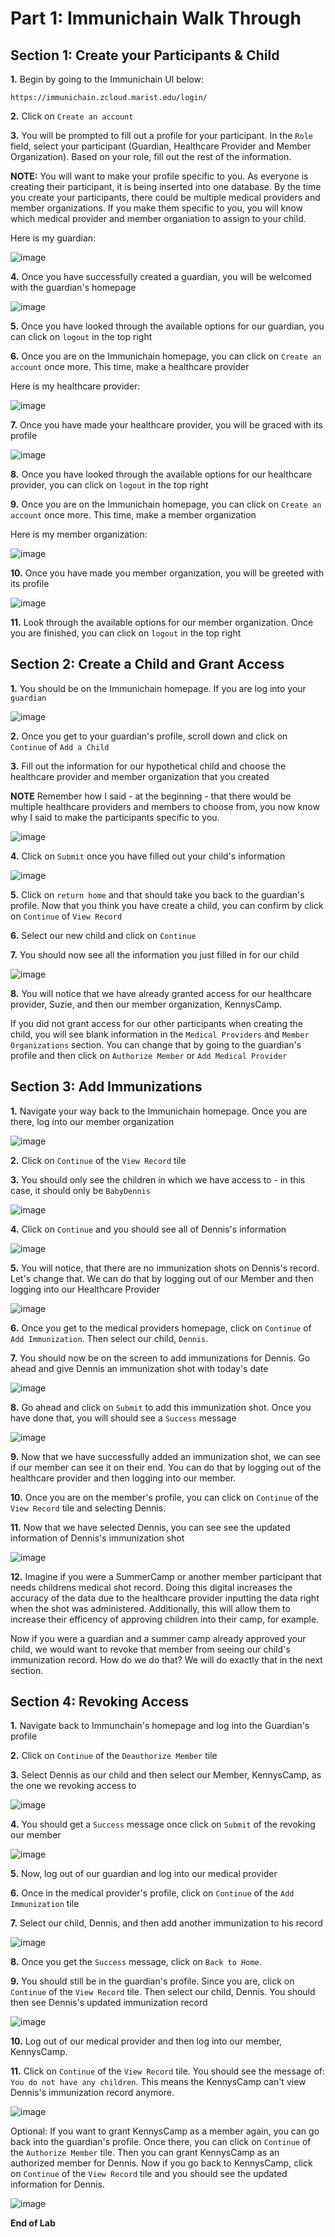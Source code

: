 Part 1: Immunichain Walk Through
================================

Section 1: Create your Participants & Child
--------------------------------------------

**1.**  Begin by going to the Immunichain UI below:

    https://immunichain.zcloud.marist.edu/login/

**2.**  Click on `Create an account`

**3.**  You will be prompted to fill out a profile for your participant. In
    the `Role` field, select your participant (Guardian, Healthcare
    Provider and Member Organization). Based on your role, fill out the
    rest of the information.

**NOTE:** You will want to make your profile specific to you. As
everyone is creating their participant, it is being inserted into one
database. By the time you create your participants, there could be
multiple medical providers and member organizations. If you make them
specific to you, you will know which medical provider and member
organiation to assign to your child.

Here is my guardian:

![image](images/immunichainimages/1.png)

**4.**  Once you have successfully created a guardian, you will be welcomed
    with the guardian's homepage

![image](images/immunichainimages/2.png)

**5.**  Once you have looked through the available options for our guardian,
    you can click on `logout` in the top right
    
**6.**  Once you are on the Immunichain homepage, you can click on
    `Create an account` once more. This time, make a healthcare provider

Here is my healthcare provider:

![image](images/immunichainimages/3.png)

**7.**  Once you have made your healthcare provider, you will be graced with
    its profile

![image](images/immunichainimages/4.png)

**8.**  Once you have looked through the available options for our
    healthcare provider, you can click on `logout` in the top right
    
**9.**  Once you are on the Immunichain homepage, you can click on
    `Create an account` once more. This time, make a member organization

Here is my member organization:

![image](images/immunichainimages/5.png)

**10.** Once you have made you member organization, you will be greeted with
    its profile

![image](images/immunichainimages/6.png)

**11.** Look through the available options for our member organization. Once
    you are finished, you can click on `logout` in the top right

Section 2: Create a Child and Grant Access
-------------------------------------------

**1.**  You should be on the Immunichain homepage. If you are log into your
    `guardian`

![image](images/immunichainimages/7.png)

**2.**  Once you get to your guardian's profile, scroll down and click on
    `Continue` of `Add a Child`
    
**3.**  Fill out the information for our hypothetical child and choose the
    healthcare provider and member organization that you created

**NOTE** Remember how I said - at the beginning - that there would be
multiple healthcare providers and members to choose from, you now know
why I said to make the participants specific to you.

![image](images/immunichainimages/8.png)

**4.**  Click on `Submit` once you have filled out your child's information

![image](images/immunichainimages/9.png)

**5.**  Click on `return home` and that should take you back to the
    guardian's profile. Now that you think you have create a child, you
    can confirm by click on `Continue` of `View Record`
    
**6.**  Select our new child and click on `Continue`

**7.**  You should now see all the information you just filled in for our
    child

![image](images/immunichainimages/10.png)

**8.**  You will notice that we have already granted access for our
    healthcare provider, Suzie, and then our member organization,
    KennysCamp.

If you did not grant access for our other participants when creating the
child, you will see blank information in the `Medical Providers` and
`Member Organizations` section. You can change that by going to the
guardian's profile and then click on `Authorize Member` or
`Add Medical Provider`

Section 3: Add Immunizations
-----------------------------

**1.**  Navigate your way back to the Immunichain homepage. Once you are
    there, log into our member organization

![image](images/immunichainimages/11.png)

**2.**  Click on `Continue` of the `View Record` tile

**3.**  You should only see the children in which we have access to - in
    this case, it should only be `BabyDennis`

![image](images/immunichainimages/12.png)

**4.**  Click on `Continue` and you should see all of Dennis's information

![image](images/immunichainimages/13.png)

**5.**  You will notice, that there are no immunization shots on Dennis's
    record. Let's change that. We can do that by logging out of our
    Member and then logging into our Healthcare Provider

![image](images/immunichainimages/14.png)

**6.**  Once you get to the medical providers homepage, click on `Continue`
    of `Add Immunization`. Then select our child, `Dennis`.
    
**7.**  You should now be on the screen to add immunizations for Dennis. Go
    ahead and give Dennis an immunization shot with today's date

![image](images/immunichainimages/15.png)

**8.**  Go ahead and click on `Submit` to add this immunization shot. Once
    you have done that, you will should see a `Success` message

![image](images/immunichainimages/16.png)

**9.**  Now that we have successfully added an immunization shot, we can see
    if our member can see it on their end. You can do that by logging
    out of the healthcare provider and then logging into our member.
    
**10.** Once you are on the member's profile, you can click on `Continue`
    of the `View Record` tile and selecting Dennis.
    
**11.** Now that we have selected Dennis, you can see see the updated
    information of Dennis's immunization shot

![image](images/immunichainimages/17.png)

**12.** Imagine if you were a SummerCamp or another member participant that
    needs childrens medical shot record. Doing this digital increases
    the accuracy of the data due to the healthcare provider inputting
    the data right when the shot was administered. Additionally, this
    will allow them to increase their efficency of approving children
    into their camp, for example.

Now if you were a guardian and a summer camp already approved your
child, we would want to revoke that member from seeing our child's
immunization record. How do we do that? We will do exactly that in the
next section.

Section 4: Revoking Access
---------------------------

**1.**  Navigate back to Immunchain's homepage and log into the Guardian's
    profile
    
**2.**  Click on `Continue` of the `Deauthorize Member` tile

**3.**  Select Dennis as our child and then select our Member, KennysCamp,
    as the one we revoking access to

![image](images/immunichainimages/18.png)

**4.**  You should get a `Success` message once click on `Submit` of the
    revoking our member

![image](images/immunichainimages/19.png)

**5.**  Now, log out of our guardian and log into our medical provider

**6.**  Once in the medical provider's profile, click on `Continue` of the
    `Add Immunization` tile
    
**7.**  Select our child, Dennis, and then add another immunization to his
    record

![image](images/immunichainimages/20.png)

**8.**  Once you get the `Success` message, click on `Back to Home`.

**9.**  You should still be in the guardian's profile. Since you are, click
    on `Continue` of the `View Record` tile. Then select our child,
    Dennis. You should then see Dennis's updated immunization record

![image](images/immunichainimages/21.png)

**10.** Log out of our medical provider and then log into our member,
    KennysCamp.
    
**11.** Click on `Continue` of the `View Record` tile. You should see the
    message of: `You do not have any children`. This means the
    KennysCamp can't view Dennis's immunization record anymore.

![image](images/immunichainimages/22.png)

Optional: If you want to grant KennysCamp as a member again, you can go
back into the guardian's profile. Once there, you can click on
`Continue` of the `Authorize Member` tile. Then you can grant KennysCamp
as an authorized member for Dennis. Now if you go back to KennysCamp,
click on `Continue` of the `View Record` tile and you should see the
updated information for Dennis.

![image](images/immunichainimages/23.png)

**End of Lab**
